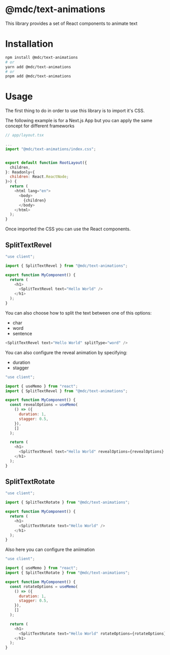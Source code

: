 # @mdc/text-animations

This library provides a set of React components to animate text

# Installation

```bash
npm install @mdc/text-animations
# or
yarn add @mdc/text-animations
# or
pnpm add @mdc/text-animations
```

# Usage

The first thing to do in order to use this library is to import it's CSS.

The following example is for a Next.js App but you can apply the same concept for different frameworks

```js
// app/layout.tsx

...
import "@mdc/text-animations/index.css";


export default function RootLayout({
  children,
}: Readonly<{
  children: React.ReactNode;
}>) {
  return (
    <html lang="en">
      <body>
        {children}
      </body>
    </html>
  );
}
```

Once imported the CSS you can use the React components.

## SplitTextRevel

```js
"use client";

import { SplitTextRevel } from "@mdc/text-animations";

export function MyComponent() {
  return (
    <h1>
      <SplitTextRevel text="Hello World" />
    </h1>
  );
}
```

You can also choose how to split the text between one of this options:

- char
- word
- sentence

```js
<SplitTextRevel text="Hello World" splitType="word" />
```

You can also configure the reveal animation by specifying:

- duration
- stagger

```js
"use client";

import { useMemo } from "react";
import { SplitTextRevel } from "@mdc/text-animations";

export function MyComponent() {
  const revealOptions = useMemo(
    () => ({
      duration: 1,
      stagger: 0.5,
    }),
    []
  );

  return (
    <h1>
      <SplitTextRevel text="Hello World" revealOptions={revealOptions} />
    </h1>
  );
}
```

## SplitTextRotate

```js
"use client";

import { SplitTextRotate } from "@mdc/text-animations";

export function MyComponent() {
  return (
    <h1>
      <SplitTextRotate text="Hello World" />
    </h1>
  );
}
```

Also here you can configure the aniimation

```js
"use client";

import { useMemo } from "react";
import { SplitTextRotate } from "@mdc/text-animations";

export function MyComponent() {
  const rotateOptions = useMemo(
    () => ({
      duration: 1,
      stagger: 0.5,
    }),
    []
  );

  return (
    <h1>
      <SplitTextRotate text="Hello World" rotateOptions={rotateOptions} />
    </h1>
  );
}
```
